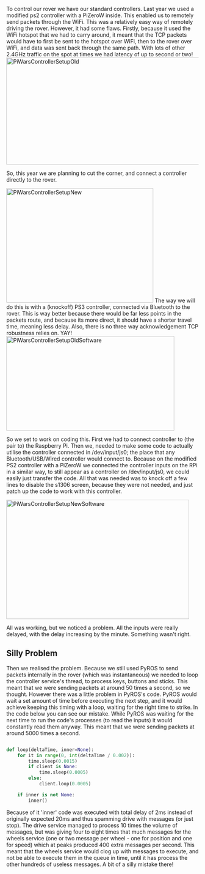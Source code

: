 <html><body><p>To control our rover we have our standard controllers. Last year we used a modified ps2 controller with a PiZeroW inside. This enabled us to remotely send packets through the WiFi. This was a relatively easy way of remotely driving the rover. However, it had some flaws. Firstly, because it used the WiFi hotspot that we had to carry around, it meant that the TCP packets would have to first be sent to the hotspot over WiFi, then to the rover over WiFi, and data was sent back through the same path. With lots of other 2.4GHz traffic on the spot at times we had latency of up to second or two!

<img class="  wp-image-1166 aligncenter" src="/2018/02/piwarscontrollersetupold.png" alt="PiWarsControllerSetupOld" width="527" height="280">

So, this year we are planning to cut the corner, and connect a controller directly to the rover.

<img class="  wp-image-1165 aligncenter" src="/2018/02/piwarscontrollersetupnew.png" alt="PiWarsControllerSetupNew" width="385" height="299">
<!-- TEASER_END -->
The way we will do this is with a (knockoff) PS3 controller, connected via Bluetooth to the rover. This is way better because there would be far less points in the packets route, and because its more direct, it should have a shorter travel time, meaning less delay. Also, there is no three way acknowledgement TCP robustness relies on. YAY!

<img class="  wp-image-1164 aligncenter" src="/2018/02/piwarscontrollersetupoldsoftware.png" alt="PiWarsControllerSetupOldSoftware" width="440" height="247">

So we set to work on coding this. First we had to connect controller to (the pair to) the Raspberry Pi. Then we, needed to make some code to actually utilise the controller connected in /dev/input/js0; the place that any Bluetooth/USB/Wired controller would connect to. Because on the modified PS2 controller with a PiZeroW we connected the controller inputs on the RPi in a similar way, to still appear as a controller on /dev/input/js0, we could easily just transfer the code. All that was needed was to knock off a few lines to disable the s1306 screen, because they were not needed, and just patch up the code to work with this controller.

<img class="  wp-image-1163 aligncenter" src="/2018/02/piwarscontrollersetupnewsoftware.png" alt="PiWarsControllerSetupNewSoftware" width="479" height="312">

All was working, but we noticed a problem. All the inputs were really delayed, with the delay increasing by the minute. Something wasn't right.
</p><h2>Silly Problem</h2>
Then we realised the problem. Because we still used PyROS to send packets internally in the rover (which was instantaneous) we needed to loop the controller service's thread, to process keys, buttons and sticks. This meant that we were sending packets at around 50 times a second, so we thought. However there was a little problem in PyROS's code. PyROS would wait a set amount of time before executing the next step, and it would achieve keeping this timing with a loop, waiting for the right time to strike. In the code below you can see our mistake. While PyROS was waiting for the next time to run the code's processes (to read the inputs) it would constantly read them anyway. This meant that we were sending packets at around 5000 times a second.

```python

def loop(deltaTime, inner=None):
    for it in range(0, int(deltaTime / 0.002)):
        time.sleep(0.0015)
        if client is None:
            time.sleep(0.0005)
        else:
            client.loop(0.0005)

    if inner is not None:
        inner()

```

Because of it 'inner' code was executed with total delay of 2ms instead of originally expected 20ms and thus spamming drive with messages (or just stop). The drive service managed to process 10 times the volume of messages, but was giving four to eight times that much messages for the wheels service (one or two message per wheel - one for position and one for speed) which at peaks produced 400 extra messages per second. This meant that the wheels service would clog up with messages to execute, and not be able to execute them in the queue in time, until it has process the other hundreds of useless messages. A bit of a silly mistake there!</body></html>
